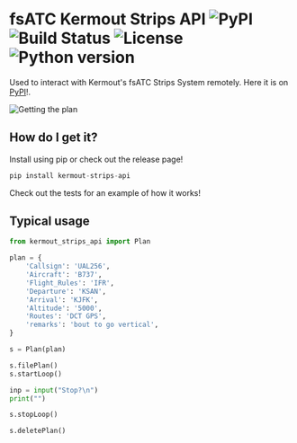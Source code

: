 # fsATC Kermout Strips API ![PyPI](https://img.shields.io/pypi/v/kermout-strips-api) ![Build Status](https://img.shields.io/badge/build-passing-brightgreen) ![License](https://img.shields.io/badge/license-MIT-red) ![Python version](https://img.shields.io/badge/Python-latest-blue)

Used to interact with Kermout's fsATC Strips System remotely. Here it is on [PyPI](https://pypi.org/project/kermout-strips-api/)!.

![Getting the plan](.media/plan.gif)

## How do I get it?

Install using pip or check out the release page!

```python
pip install kermout-strips-api
```

Check out the tests for an example of how it works!

## Typical usage

```python
from kermout_strips_api import Plan

plan = {
    'Callsign': 'UAL256',
    'Aircraft': 'B737',
    'Flight_Rules': 'IFR',
    'Departure': 'KSAN',
    'Arrival': 'KJFK',
    'Altitude': '5000',
    'Routes': 'DCT GPS',
    'remarks': 'bout to go vertical',
}

s = Plan(plan)

s.filePlan()
s.startLoop()

inp = input("Stop?\n")
print("")

s.stopLoop()

s.deletePlan()
```
